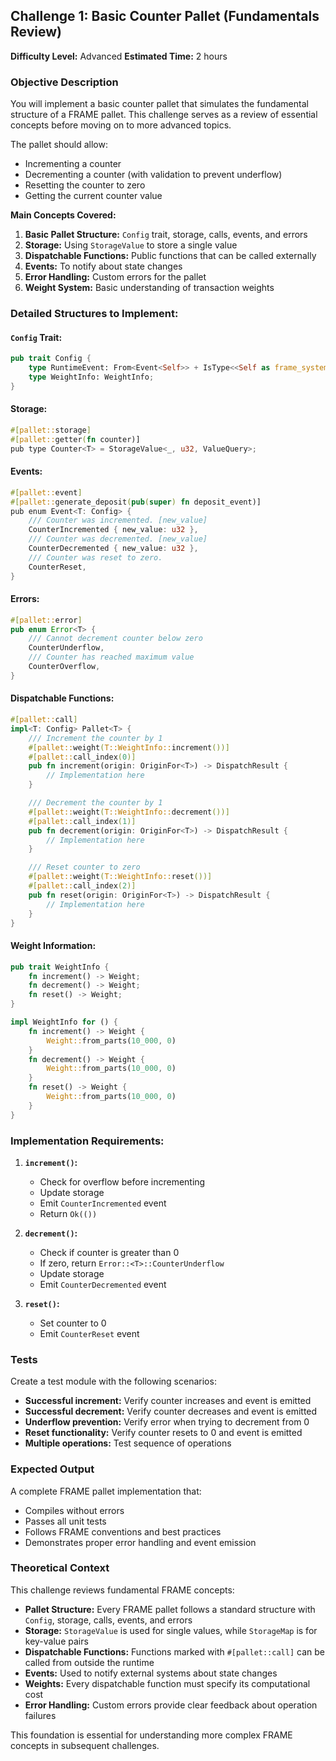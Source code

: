 ## Challenge 1: Basic Counter Pallet (Fundamentals Review)

**Difficulty Level:** Advanced
**Estimated Time:** 2 hours

### Objective Description

You will implement a basic counter pallet that simulates the fundamental structure of a FRAME pallet. This challenge serves as a review of essential concepts before moving on to more advanced topics.

The pallet should allow:
- Incrementing a counter
- Decrementing a counter (with validation to prevent underflow)
- Resetting the counter to zero
- Getting the current counter value

**Main Concepts Covered:**
1. **Basic Pallet Structure:** `Config` trait, storage, calls, events, and errors
2. **Storage:** Using `StorageValue` to store a single value
3. **Dispatchable Functions:** Public functions that can be called externally
4. **Events:** To notify about state changes
5. **Error Handling:** Custom errors for the pallet
6. **Weight System:** Basic understanding of transaction weights

### Detailed Structures to Implement:

#### **`Config` Trait:**
```rust
pub trait Config {
    type RuntimeEvent: From<Event<Self>> + IsType<<Self as frame_system::Config>::RuntimeEvent>;
    type WeightInfo: WeightInfo;
}
```

#### **Storage:**
```rust
#[pallet::storage]
#[pallet::getter(fn counter)]
pub type Counter<T> = StorageValue<_, u32, ValueQuery>;
```

#### **Events:**
```rust
#[pallet::event]
#[pallet::generate_deposit(pub(super) fn deposit_event)]
pub enum Event<T: Config> {
    /// Counter was incremented. [new_value]
    CounterIncremented { new_value: u32 },
    /// Counter was decremented. [new_value]
    CounterDecremented { new_value: u32 },
    /// Counter was reset to zero.
    CounterReset,
}
```

#### **Errors:**
```rust
#[pallet::error]
pub enum Error<T> {
    /// Cannot decrement counter below zero
    CounterUnderflow,
    /// Counter has reached maximum value
    CounterOverflow,
}
```

#### **Dispatchable Functions:**
```rust
#[pallet::call]
impl<T: Config> Pallet<T> {
    /// Increment the counter by 1
    #[pallet::weight(T::WeightInfo::increment())]
    #[pallet::call_index(0)]
    pub fn increment(origin: OriginFor<T>) -> DispatchResult {
        // Implementation here
    }

    /// Decrement the counter by 1
    #[pallet::weight(T::WeightInfo::decrement())]
    #[pallet::call_index(1)]
    pub fn decrement(origin: OriginFor<T>) -> DispatchResult {
        // Implementation here
    }

    /// Reset counter to zero
    #[pallet::weight(T::WeightInfo::reset())]
    #[pallet::call_index(2)]
    pub fn reset(origin: OriginFor<T>) -> DispatchResult {
        // Implementation here
    }
}
```

#### **Weight Information:**
```rust
pub trait WeightInfo {
    fn increment() -> Weight;
    fn decrement() -> Weight;
    fn reset() -> Weight;
}

impl WeightInfo for () {
    fn increment() -> Weight {
        Weight::from_parts(10_000, 0)
    }
    fn decrement() -> Weight {
        Weight::from_parts(10_000, 0)
    }
    fn reset() -> Weight {
        Weight::from_parts(10_000, 0)
    }
}
```

### Implementation Requirements:

1. **`increment()`:**
   - Check for overflow before incrementing
   - Update storage
   - Emit `CounterIncremented` event
   - Return `Ok(())`

2. **`decrement()`:**
   - Check if counter is greater than 0
   - If zero, return `Error::<T>::CounterUnderflow`
   - Update storage
   - Emit `CounterDecremented` event

3. **`reset()`:**
   - Set counter to 0
   - Emit `CounterReset` event

### Tests

Create a test module with the following scenarios:
- **Successful increment:** Verify counter increases and event is emitted
- **Successful decrement:** Verify counter decreases and event is emitted
- **Underflow prevention:** Verify error when trying to decrement from 0
- **Reset functionality:** Verify counter resets to 0 and event is emitted
- **Multiple operations:** Test sequence of operations

### Expected Output

A complete FRAME pallet implementation that:
- Compiles without errors
- Passes all unit tests
- Follows FRAME conventions and best practices
- Demonstrates proper error handling and event emission

### Theoretical Context

This challenge reviews fundamental FRAME concepts:

- **Pallet Structure:** Every FRAME pallet follows a standard structure with `Config`, storage, calls, events, and errors
- **Storage:** `StorageValue` is used for single values, while `StorageMap` is for key-value pairs
- **Dispatchable Functions:** Functions marked with `#[pallet::call]` can be called from outside the runtime
- **Events:** Used to notify external systems about state changes
- **Weights:** Every dispatchable function must specify its computational cost
- **Error Handling:** Custom errors provide clear feedback about operation failures

This foundation is essential for understanding more complex FRAME concepts in subsequent challenges.
